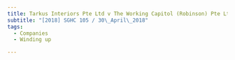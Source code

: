 ```yaml
---
title: Tarkus Interiors Pte Ltd v The Working Capitol (Robinson) Pte Ltd 
subtitle: "[2018] SGHC 105 / 30\_April\_2018"
tags:
  - Companies
  - Winding up

---
```


